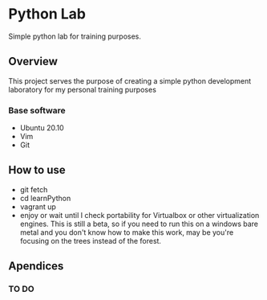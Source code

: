 # Python Lab

Simple python lab for training purposes.

## Overview
This project serves the purpose of creating a simple python development laboratory for my personal training purposes

### Base software
* Ubuntu 20.10
* Vim
* Git

## How to use
* git fetch
* cd learnPython
* vagrant up
* enjoy or wait until I check portability for Virtualbox or other virtualization engines. This is still a beta, so if you need to run this on a windows bare metal and you don't know how to make this work, may be you're focusing on the trees instead of the forest.

## Apendices
### TO DO


